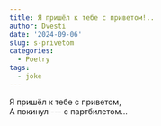 ```yaml
---
title: Я пришёл к тебе с приветом!..
author: Dvesti
date: '2024-09-06'
slug: s-privetom
categories:
  - Poetry
tags:
  - joke
---
```


Я пришёл к тебе с приветом,  
А покинул --- с партбилетом...  
